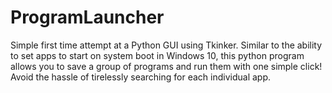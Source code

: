 # ProgramLauncher
Simple first time attempt at a Python GUI using Tkinker. Similar to the ability to set apps to start on system boot in Windows 10, this python program allows you to save a group of programs and run them with one simple click! Avoid the hassle of tirelessly searching for each individual app.
